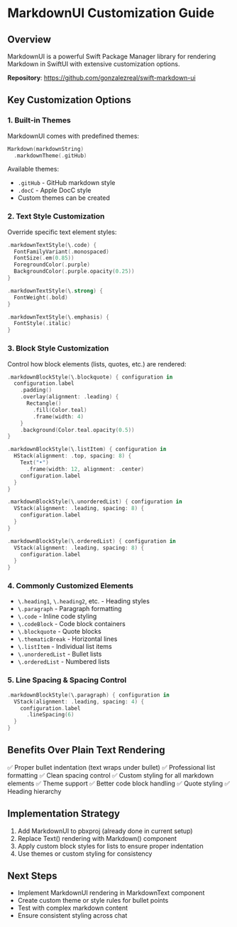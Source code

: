 # MarkdownUI Customization Guide

## Overview
MarkdownUI is a powerful Swift Package Manager library for rendering Markdown in SwiftUI with extensive customization options.

**Repository**: https://github.com/gonzalezreal/swift-markdown-ui

## Key Customization Options

### 1. Built-in Themes
MarkdownUI comes with predefined themes:
```swift
Markdown(markdownString)
  .markdownTheme(.gitHub)
```

Available themes:
- `.gitHub` - GitHub markdown style
- `.docC` - Apple DocC style
- Custom themes can be created

### 2. Text Style Customization
Override specific text element styles:
```swift
.markdownTextStyle(\.code) {
  FontFamilyVariant(.monospaced)
  FontSize(.em(0.85))
  ForegroundColor(.purple)
  BackgroundColor(.purple.opacity(0.25))
}

.markdownTextStyle(\.strong) {
  FontWeight(.bold)
}

.markdownTextStyle(\.emphasis) {
  FontStyle(.italic)
}
```

### 3. Block Style Customization
Control how block elements (lists, quotes, etc.) are rendered:
```swift
.markdownBlockStyle(\.blockquote) { configuration in
  configuration.label
    .padding()
    .overlay(alignment: .leading) {
      Rectangle()
        .fill(Color.teal)
        .frame(width: 4)
    }
    .background(Color.teal.opacity(0.5))
}

.markdownBlockStyle(\.listItem) { configuration in
  HStack(alignment: .top, spacing: 8) {
    Text("•")
      .frame(width: 12, alignment: .center)
    configuration.label
  }
}

.markdownBlockStyle(\.unorderedList) { configuration in
  VStack(alignment: .leading, spacing: 8) {
    configuration.label
  }
}

.markdownBlockStyle(\.orderedList) { configuration in
  VStack(alignment: .leading, spacing: 8) {
    configuration.label
  }
}
```

### 4. Commonly Customized Elements
- `\.heading1`, `\.heading2`, etc. - Heading styles
- `\.paragraph` - Paragraph formatting
- `\.code` - Inline code styling
- `\.codeBlock` - Code block containers
- `\.blockquote` - Quote blocks
- `\.thematicBreak` - Horizontal lines
- `\.listItem` - Individual list items
- `\.unorderedList` - Bullet lists
- `\.orderedList` - Numbered lists

### 5. Line Spacing & Spacing Control
```swift
.markdownBlockStyle(\.paragraph) { configuration in
  VStack(alignment: .leading, spacing: 4) {
    configuration.label
      .lineSpacing(6)
  }
}
```

## Benefits Over Plain Text Rendering
✅ Proper bullet indentation (text wraps under bullet)
✅ Professional list formatting
✅ Clean spacing control
✅ Custom styling for all markdown elements
✅ Theme support
✅ Better code block handling
✅ Quote styling
✅ Heading hierarchy

## Implementation Strategy
1. Add MarkdownUI to pbxproj (already done in current setup)
2. Replace Text() rendering with Markdown() component
3. Apply custom block styles for lists to ensure proper indentation
4. Use themes or custom styling for consistency

## Next Steps
- Implement MarkdownUI rendering in MarkdownText component
- Create custom theme or style rules for bullet points
- Test with complex markdown content
- Ensure consistent styling across chat
